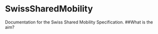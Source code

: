 # SwissSharedMobility
Documentation for the Swiss Shared Mobility Specification.
##What is the aim?
